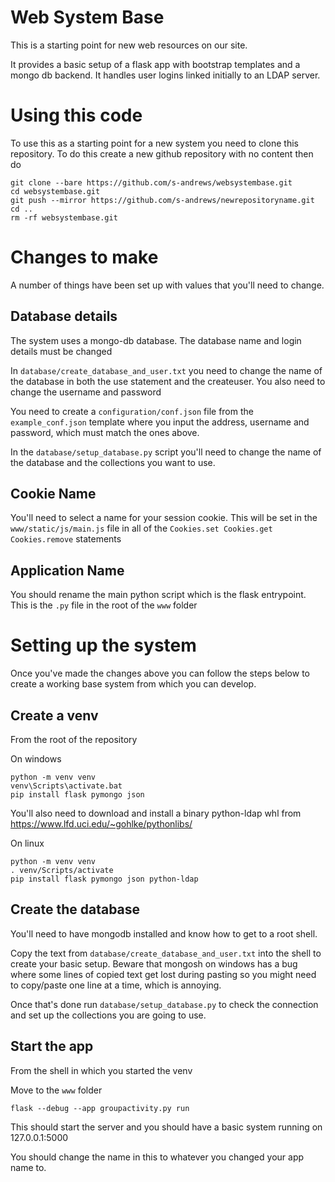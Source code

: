 # Web System Base
This is a starting point for new web resources on our site.

It provides a basic setup of a flask app with bootstrap templates and a mongo db backend.  It handles user logins linked initially to an LDAP server.

Using this code
===============

To use this as a starting point for a new system you need to clone this repository.  To do this create a new github repository with no content then do

```
git clone --bare https://github.com/s-andrews/websystembase.git
cd websystembase.git
git push --mirror https://github.com/s-andrews/newrepositoryname.git
cd ..
rm -rf websystembase.git
```

Changes to make
===============

A number of things have been set up with values that you'll need to change.

Database details
----------------

The system uses a mongo-db database.  The database name and login details must be changed

In ```database/create_database_and_user.txt``` you need to change the name of the database in both the use statement and the createuser.  You also need to change the username and password

You need to create a ```configuration/conf.json``` file from the ```example_conf.json``` template where you input the address, username and password, which must match the ones above.

In the ```database/setup_database.py``` script you'll need to change the name of the database and the collections you want to use.

Cookie Name
-----------

You'll need to select a name for your session cookie.  This will be set in the ```www/static/js/main.js``` file in all of the ```Cookies.set Cookies.get Cookies.remove``` statements


Application Name
----------------

You should rename the main python script which is the flask entrypoint.  This is the ```.py``` file in the root of the ```www``` folder


Setting up the system
=====================

Once you've made the changes above you can follow the steps below to create a working base system from which you can develop.

Create a venv
-------------

From the root of the repository

On windows
```
python -m venv venv
venv\Scripts\activate.bat
pip install flask pymongo json 
```

You'll also need to download and install a binary python-ldap whl from https://www.lfd.uci.edu/~gohlke/pythonlibs/

On linux

```
python -m venv venv
. venv/Scripts/activate
pip install flask pymongo json python-ldap 
```

Create the database
-------------------

You'll need to have mongodb installed and know how to get to a root shell.

Copy the text from ```database/create_database_and_user.txt``` into the shell to create your basic setup.  Beware that mongosh on windows has a bug where some lines of copied text get lost during pasting so you might need to copy/paste one line at a time, which is annoying.

Once that's done run ```database/setup_database.py``` to check the connection and set up the collections you are going to use.


Start the app
-------------

From the shell in which you started the venv

Move to the ```www``` folder

```
flask --debug --app groupactivity.py run
```

This should start the server and you should have a basic system running on 127.0.0.1:5000

You should change the name in this to whatever you changed your app name to.

